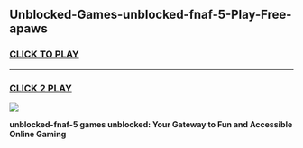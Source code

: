 
## Unblocked-Games-unblocked-fnaf-5-Play-Free-apaws
<h3>
<a href="https://premium76.site?title=unblocked-fnaf-5&ref=18A1">CLICK TO PLAY</a></h3>
<hr>

<h3>
<a href="https://premium76.site?title=unblocked-fnaf-5&ref=18A1">CLICK 2 PLAY</a>
  
</h3>

<a href="https://premium76.site?title=unblocked-fnaf-5&ref=18A1"><img src="https://clearcache.store/games.png"></a>


**unblocked-fnaf-5 games unblocked: Your Gateway to Fun and Accessible Online Gaming**
